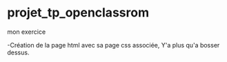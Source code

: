 # projet_tp_openclassrom
mon exercice

-Création de la page html avec sa page css associée, Y'a plus qu'a bosser dessus.